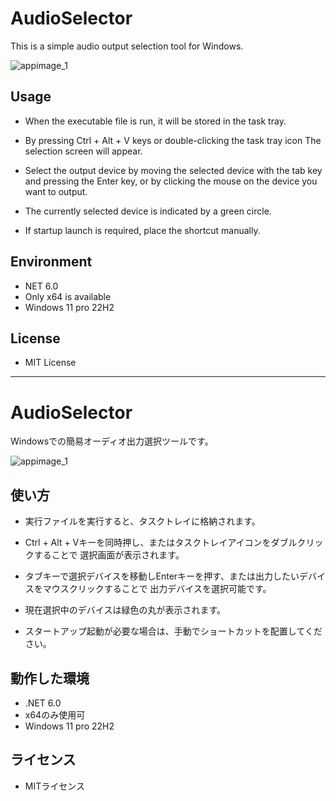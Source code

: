 # AudioSelector

This is a simple audio output selection tool for Windows.

![appimage_1](https://user-images.githubusercontent.com/37269014/171012545-8436861d-cb02-437c-9285-f5086088502c.png)

## Usage

- When the executable file is run, it will be stored in the task tray.

- By pressing Ctrl + Alt + V keys or double-clicking the task tray icon
  The selection screen will appear.

- Select the output device by moving the selected device with the tab key and pressing the Enter key, or by clicking the mouse on the device you want to output.
  
- The currently selected device is indicated by a green circle.

- If startup launch is required, place the shortcut manually.

## Environment

- NET 6.0
- Only x64 is available
- Windows 11 pro 22H2

## License

- MIT License

---

# AudioSelector

Windowsでの簡易オーディオ出力選択ツールです。

![appimage_1](https://user-images.githubusercontent.com/37269014/171012545-8436861d-cb02-437c-9285-f5086088502c.png)

## 使い方

- 実行ファイルを実行すると、タスクトレイに格納されます。

- Ctrl + Alt + Vキーを同時押し、またはタスクトレイアイコンをダブルクリックすることで
  選択画面が表示されます。

- タブキーで選択デバイスを移動しEnterキーを押す、または出力したいデバイスをマウスクリックすることで
  出力デバイスを選択可能です。
  
- 現在選択中のデバイスは緑色の丸が表示されます。

- スタートアップ起動が必要な場合は、手動でショートカットを配置してください。

## 動作した環境

- .NET 6.0
- x64のみ使用可
- Windows 11 pro 22H2

## ライセンス

- MITライセンス
